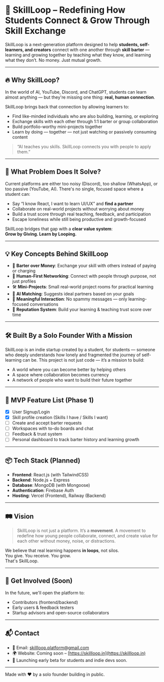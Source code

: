 # 🚀 SkillLoop – Redefining How Students Connect & Grow Through Skill Exchange

SkillLoop is a next-generation platform designed to help **students, self-learners, and creators** connect with one another through **skill barter** — learning and growing together by teaching what they know, and learning what they don’t. No money. Just mutual growth.

---

## 🔥 Why SkillLoop?

In the world of AI, YouTube, Discord, and ChatGPT, students can learn almost anything — but they're missing one thing: **real, human connection**. 

SkillLoop brings back that connection by allowing learners to:

- Find like-minded individuals who are also building, learning, or exploring
- Exchange skills with each other through 1:1 barter or group collaboration
- Build portfolio-worthy mini-projects together
- Learn by doing — together — not just watching or passively consuming content

> “AI teaches you skills. SkillLoop connects you with people to apply them.”

---

## 🎯 What Problem Does It Solve?

Current platforms are either too noisy (Discord), too shallow (WhatsApp), or too passive (YouTube, AI). There's no single, focused space where a student can:

- Say “I know React, I want to learn UI/UX” and **find a partner**
- Collaborate on real-world projects without worrying about money
- Build a trust score through real teaching, feedback, and participation
- Escape loneliness while still being productive and growth-focused

SkillLoop bridges that gap with a **clear value system**:  
**Grow by Giving. Learn by Looping.**

---

## 💡 Key Concepts Behind SkillLoop

- 🔁 **Barter over Money**: Exchange your skill with others instead of paying or charging
- 👥 **Human-First Networking**: Connect with people through purpose, not just profiles
- 🛠️ **Mini-Projects**: Small real-world project rooms for practical learning
- 🧠 **AI Matching**: Suggests ideal partners based on your goals
- 💬 **Meaningful Interaction**: No spammy messages — only learning-focused conversations
- 🌱 **Reputation System**: Build your learning & teaching trust score over time

---

## 🛠️ Built By a Solo Founder With a Mission

SkillLoop is an indie startup created by a student, for students — someone who deeply understands how lonely and fragmented the journey of self-learning can be. This project is not just code — it’s a mission to build:

- A world where you can become better by helping others
- A space where collaboration becomes currency
- A network of people who want to build their future together

---

## 🧩 MVP Feature List (Phase 1)

- [x] User Signup/Login
- [x] Skill profile creation (Skills I have / Skills I want)
- [ ] Create and accept barter requests
- [ ] Workspaces with to-do boards and chat
- [ ] Feedback & trust system
- [ ] Personal dashboard to track barter history and learning growth

---

## 📦 Tech Stack (Planned)

- **Frontend**: React.js (with TailwindCSS)
- **Backend**: Node.js + Express
- **Database**: MongoDB (with Mongoose)
- **Authentication**: Firebase Auth
- **Hosting**: Vercel (Frontend), Railway (Backend)

---

## 🛤️ Vision

> SkillLoop is not just a platform. It’s a **movement**.
> A movement to redefine how young people collaborate, connect, and create value for each other without money, noise, or distractions.

We believe that real learning happens **in loops**, not silos.  
You give. You receive. You grow.  
That's SkillLoop.

---

## 🤝 Get Involved (Soon)

In the future, we'll open the platform to:
- Contributors (frontend/backend)
- Early users & feedback testers
- Startup advisors and open-source collaborators

---

## 📬 Contact

- 📧 Email: [skillloop.platform@gmail.com](mailto:skillloop.platform@gmail.com)
- 🌍 Website: Coming soon – [https://skillloop.in](https://skillloop.in)
- 📢 Launching early beta for students and indie devs soon.

---

Made with ❤️ by a solo founder building in public.
